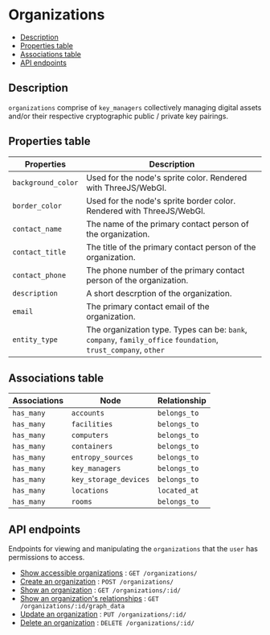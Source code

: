 # Organizations

- [Description](#description)
- [Properties table](#properties-table)
- [Associations table](#associations-table)
- [API endpoints](#api-endpoints)

## Description

`organizations` comprise of `key_managers` collectively managing digital assets and/or their respective cryptographic public / private key pairings.

## Properties table

| Properties | Description |
| --- | --- |
| `background_color` | Used for the node's sprite color. Rendered with ThreeJS/WebGl. |
| `border_color` | Used for the node's sprite border color. Rendered with ThreeJS/WebGl. |
| `contact_name` | The name of the primary contact person of the organization. |
| `contact_title` | The title of the primary contact person of the organization. |
| `contact_phone` | The phone number of the primary contact person of the organization. |
| `description` | A short descrption of the organization. |
| `email` | The primary contact email of the organization. |
| `entity_type` | The organization type. Types can be: `bank`, `company`, `family_office` `foundation`, `trust_company`, `other`  |

## Associations table

| Associations | Node | Relationship |
| --- | --- | --- |
| `has_many` | `accounts` | `belongs_to` |
| `has_many` | `facilities` | `belongs_to` |
| `has_many` | `computers` | `belongs_to` |
| `has_many` | `containers` | `belongs_to` |
| `has_many` | `entropy_sources` | `belongs_to` |
| `has_many` | `key_managers` | `belongs_to` |
| `has_many` | `key_storage_devices` | `belongs_to` |
| `has_many` | `locations` | `located_at` |
| `has_many` | `rooms` | `belongs_to` |

## API endpoints

Endpoints for viewing and manipulating the `organizations` that the `user` has permissions to access.

* [Show accessible organizations](get.md) : `GET /organizations/`
* [Create an organization](post.md) : `POST /organizations/`
* [Show an organization](id/get.md) : `GET /organizations/:id/`
* [Show an organization's relationships](id/graph_data/get.md) : `GET /organizations/:id/graph_data`
* [Update an organization](id/put.md) : `PUT /organizations/:id/`
* [Delete an organization](id/delete.md) : `DELETE /organizations/:id/`